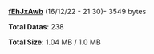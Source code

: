 [**fEhJxAwb**](/data/fEhJxAwb.txt) (16/12/22 - 21:30)- 3549 bytes

**Total Datas**: 238

**Total Size**: 1.04 MB / 1.0 MB